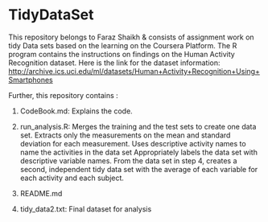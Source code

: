 # TidyDataSet
 This repository belongs to Faraz Shaikh & consists of assignment work on tidy Data sets based on the learning
 on the Coursera Platform.
 The R program contains the instructions on findings on the Human Activity Recognition dataset.
 Here is the link for the dataset information:
 http://archive.ics.uci.edu/ml/datasets/Human+Activity+Recognition+Using+Smartphones


Further, this repository contains :
1. CodeBook.md:
Explains the code.

2. run_analysis.R:
Merges the training and the test sets to create one data set.
Extracts only the measurements on the mean and standard deviation for each measurement.
Uses descriptive activity names to name the activities in the data set
Appropriately labels the data set with descriptive variable names.
From the data set in step 4, creates a second, independent tidy data set with the average of each variable for each activity and each subject.

3. README.md
4. tidy_data2.txt: 
Final dataset for analysis
